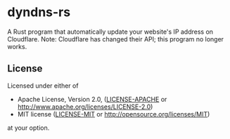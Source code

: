 # dyndns-rs
A Rust program that automatically update your website's IP address on Cloudflare.
Note: Cloudflare has changed their API; this program no longer works.
## License
Licensed under either of

 * Apache License, Version 2.0, ([LICENSE-APACHE](LICENSE-APACHE) or http://www.apache.org/licenses/LICENSE-2.0)
 * MIT license ([LICENSE-MIT](LICENSE-MIT) or http://opensource.org/licenses/MIT)

at your option.
